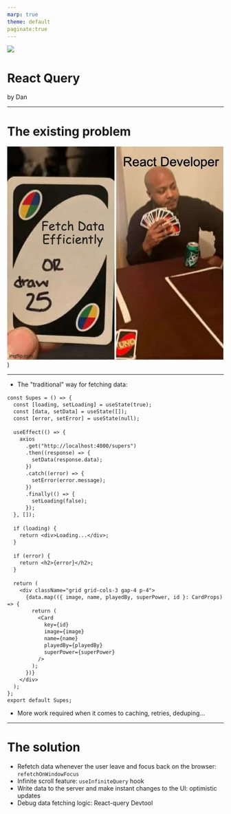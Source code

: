 ```yaml
---
marp: true
theme: default
paginate:true
---
```


![](https://miro.medium.com/v2/resize:fit:200/1*elhu-42TzQEdsFjKDbQhhA.png)

# React Query

by Dan

---

# The existing problem

![alt text](image.png))

---

- The "traditional" way for fetching data:

```
const Supes = () => {
  const [loading, setLoading] = useState(true);
  const [data, setData] = useState([]);
  const [error, setError] = useState(null);

  useEffect(() => {
    axios
      .get("http://localhost:4000/supers")
      .then((response) => {
        setData(response.data);
      })
      .catch((error) => {
        setError(error.message);
      })
      .finally(() => {
        setLoading(false);
      });
  }, []);

  if (loading) {
    return <div>Loading...</div>;
  }

  if (error) {
    return <h2>{error}</h2>;
  }

  return (
    <div className="grid grid-cols-3 gap-4 p-4">
      {data.map(({ image, name, playedBy, superPower, id }: CardProps) => {
        return (
          <Card
            key={id}
            image={image}
            name={name}
            playedBy={playedBy}
            superPower={superPower}
          />
        );
      })}
    </div>
  );
};
export default Supes;
```

- More work required when it comes to caching, retries, deduping...

---

# The solution

- Refetch data whenever the user leave and focus back on the browser: `refetchOnWindowFocus`
- Infinite scroll feature: `useInfiniteQuery` hook
- Write data to the server and make instant changes to the UI: optimistic updates
- Debug data fetching logic: React-query Devtool
